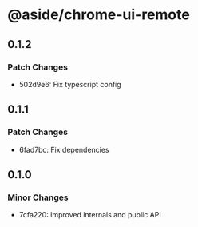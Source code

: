 # @aside/chrome-ui-remote

## 0.1.2

### Patch Changes

- 502d9e6: Fix typescript config

## 0.1.1

### Patch Changes

- 6fad7bc: Fix dependencies

## 0.1.0

### Minor Changes

- 7cfa220: Improved internals and public API
